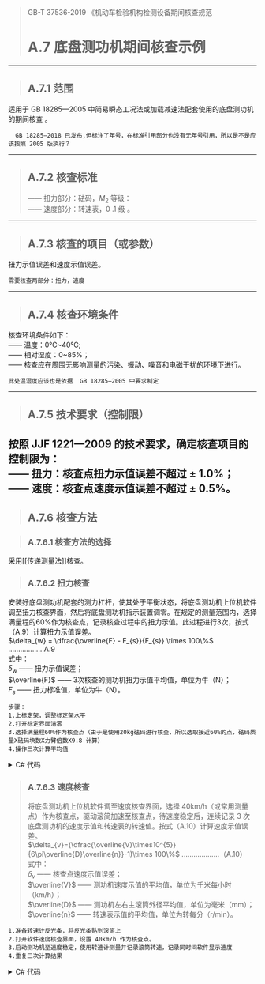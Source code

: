 >GB-T 37536-2019 《机动车检验机构检测设备期间核查规范  
># A.7 底盘测功机期间核查示例
---
>## A.7.1 范围  
  适用于 GB 18285—2005 中简易瞬态工况法或加载减速法配套使用的底盘测功机的期间核查 。
```text
  GB 18285—2018 已发布,但标注了年号，在标准引用部分也没有无年号引用，所以是不是应该按照 2005 版执行？
```
---
>## A.7.2 核查标准  
> —— 扭力部分：砝码，$M_{2}$ 等级：  
> —— 速度部分：转速表，0 .1 级 。
---
>## A.7.3 核查的项目（或参数）  
扭力示值误差和速度示值误差。
```text
需要核查两部分：扭力，速度
```
---
>## A.7.4 核查环境条件  
核查环境条件如下：  
—— 温度：0℃\~40℃;  
—— 相对湿度：0\~85%；    
—— 核查应在周围无影响测量的污染、振动、噪音和电磁干扰的环境下进行。
```text
此处温湿度应该也是依据  GB 18285—2005 中要求制定
```
---
>## A.7.5 技术要求（控制限）  
按照 JJF 1221—2009 的技术要求，确定核查项目的控制限为：  
—— 扭力：核查点扭力示值误差不超过 $\pm$ 1.0%；  
—— 速度：核查点速度示值误差不超过 $\pm$ 0.5%。  
---
>## A.7.6 核查方法

>### A.7.6.1 核查方法的选择  
采用[[传递测量法]]核查。

>### A.7.6.2 扭力核查  
安装好底盘测功机配套的测力杠杆，使其处于平衡状态，将底盘测功机上位机软件调至扭力核查界面，然后将底盘测功机指示装置调零。在规定的测量范围内，选择满量程的60%作为核查点，记录核查过程中的扭力示值。此过程进行3次，按式（A.9）计算扭力示值误差。  
$\delta_{w} = \dfrac{\overline{F} - F_{s}}{F_{s}} \times 100\%$ ..................A.9  
式中：  
$\delta_{w}$ —— 扭力示值误差；  
$\overline{F}$ —— 3次核查的测功机扭力示值平均值，单位为牛（N）；  
$F_{s}$ —— 扭力标准值，单位为牛（N）。  
```text
步骤：
1.上标定架，调整标定架水平
2.打开标定界面清零
3.选择满量程60%作为核查点（由于是使用20kg砝码进行核查，所以选取接近60%的点，砝码质量X砝码块数X力臂倍数X9.8 计算）
4.操作三次计算平均值
```

<details>
<summary>C# 代码</summary>

```C#
/// <summary>  
/// 底盘测功机期间核查  
/// </summary>  
public class ChassisDynamometerIntermediateCheck  
{  
    /// <summary>  
    /// 扭力控制限  
    /// </summary>  
    public const decimal TorqueForceControlLimit = 0.01m;  
  
    /// <summary>  
    /// 扭力标准值  
    /// </summary>  
    public decimal TorqueForceStandard { get; set; }  
  
    /// <summary>  
    /// 扭力测量值1  
    /// </summary>
    public decimal TorqueForceValue0 { get; set; }  
  
    /// <summary>  
    /// 扭力测量值2  
    /// </summary>
    public decimal TorqueForceValue1 { get; set; }  
  
    /// <summary>  
    /// 扭力测量值3  
    /// </summary>
    public decimal TorqueForceValue2 { get; set; }  
  
    /// <summary>  
    /// 计算扭力测量平均值  
    /// </summary>  
    /// <returns></returns>
    public decimal TorqueForceValueAverage() => (TorqueForceValue0 + TorqueForceValue1 + TorqueForceValue2) / 3;  
  
    /// <summary>  
    /// 计算扭力示值误差  
    /// </summary>  
    /// <returns></returns>
    public decimal CalculateTorqueForceIndicationError() => (TorqueForceValueAverage() - TorqueForceStandard) / TorqueForceStandard;  
  
    /// <summary>  
    /// 评价是否核查通过  
    /// </summary>  
    /// <returns></returns>
    public bool TorqueForceEvaluate() => Math.Abs(CalculateTorqueForceIndicationError()) <= TorqueForceControlLimit;  
}
```
</details>

>### A.7.6.3 速度核查  
>将底盘测功机上位机软件调至速度核查界面，选择 40km/h（或常用测量点）作为核查点，驱动滚简加速至核查点，待速度稳定后，连续记录 3 次底盘测功机的速度示值和转速表的转速值。按式（A.10）计算速度示值误差。  
>$\delta_{v}=(\dfrac{\overline{V}\times10^{5}}{6\pi\overline{D}\overline{n}}-1)\times 100\%$  ...................（A.10）  
>式中：  
>$\delta_{v}$ —— 核查点速度示值误差；  
>$\overline{V}$ —— 测功机速度示值的平均值，单位为千米每小时（km/h）；  
>$\overline{D}$ —— 测功机左右主滚筒外径平均值，单位为毫米（mm）；  
>$\overline{n}$ —— 转速表示值的平均值，单位为转每分（r/min）。  
``` text
1.准备转速计反光条，将反光条贴到滚筒上
2.打开软件速度核查界面，设置 40km/h 作为核查点。
3.启动测功机至速度稳定，使用转速计测量并记录滚筒转速，记录同时间软件显示速度
4.重复三次计算结果
```

<details>
<summary>C# 代码</summary>

```C#
/// <summary>  
/// 底盘测功机期间核查  
/// </summary>  
public class ChassisDynamometerIntermediateCheck  
{  
    /// <summary>  
    /// 速度控制限  
    /// </summary>  
    public const decimal SpeedControlLimit = 0.005m;  
  
    /// <summary>  
    /// 左主滚筒外径  
    /// </summary>  
    public decimal LeftRollerOuterDiameter { get; set; }  
  
    /// <summary>  
    /// 右主滚筒外径  
    /// </summary>  
    public decimal RightRollerOuterDiameter { get; set; }  
  
    /// <summary>  
    /// 软件显示速度1  
    /// </summary>
    public decimal SpeedValue0 { get; set; }  
  
    /// <summary>  
    /// 软件显示速度2  
    /// </summary>
    public decimal SpeedValue1 { get; set; }  
  
    /// <summary>  
    /// 软件显示速度3  
    /// </summary>
    public decimal SpeedValue2 { get; set; }  
  
    /// <summary>  
    /// 转速计显示转速1  
    /// </summary>
    public decimal RotationalSpeedValue0 { get; set; }  
  
    /// <summary>  
    /// 转速计显示转速1  
    /// </summary>
    public decimal RotationalSpeedValue1 { get; set; }  
  
    /// <summary>  
    /// 转速计显示转速1  
    /// </summary>
    public decimal RotationalSpeedValue2 { get; set; }  
  
    /// <summary>  
    /// 主滚筒外径平均值  
    /// </summary>  
    /// <returns></returns>
    public decimal RollerOuterDiameterAverage() => (LeftRollerOuterDiameter + RightRollerOuterDiameter) / 2;  
  
    /// <summary>  
    /// 软件显示速度平均值  
    /// </summary>  
    /// <returns></returns>
    public decimal SpeedValueAverage() => (SpeedValue0 + SpeedValue1 + SpeedValue2) / 3;  
  
    /// <summary>  
    /// 转速计显示转速平均值  
    /// </summary>  
    /// <returns></returns>
    public decimal RotationalSpeedValueAverage() => (RotationalSpeedValue0 + RotationalSpeedValue1 + RotationalSpeedValue2) / 3;  
  
    /// <summary>  
    /// 计算速度示值误差  
    /// </summary>  
    /// <returns></returns>
    public decimal CalculateSpeedIndicationError() => ((SpeedValueAverage() * (decimal)Math.Pow(10, 5)) / (6 * (decimal)Math.PI * RollerOuterDiameterAverage() *  RotationalSpeedValueAverage())) - 1;  
  
    /// <summary>  
    /// 评价速度是否核查通过  
    /// </summary>  
    /// <returns></returns>
    public bool SpeedEvaluate() => Math.Abs(CalculateSpeedIndicationError()) <= SpeedControlLimit;  
}
```
</details>






